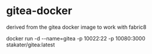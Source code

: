 # gitea-docker
derived from the gitea docker image to work with fabric8 

docker run -d --name=gitea -p 10022:22 -p 10080:3000 stakater/gitea:latest

